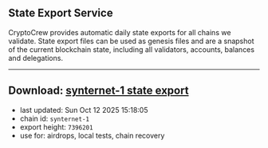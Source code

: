 ## State Export Service
CryptoCrew provides automatic daily state exports for all chains we validate. State export files can be used as genesis files and are a snapshot of the current blockchain state, including all validators, accounts, balances and delegations.

---
**Download: [synternet-1 state export](https://dl-eu2.ccvalidators.com/SERVICE/synternet/synternet-1_export_7396201.json)**
---

- last updated: Sun Oct 12 2025 15:18:05
- chain id: `synternet-1`
- export height: `7396201`
- use for: airdrops, local tests, chain recovery
